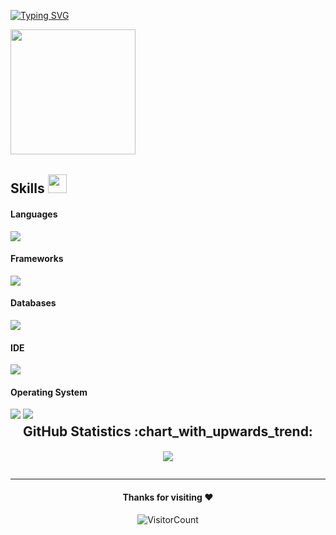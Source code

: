 [![Typing SVG](https://readme-typing-svg.herokuapp.com/?duration=6500&color=777777&background=00000000&width=500&height=120&lines=++Hello,+World!+I%27m+halrraiser+%F0%9F%A9%B5)](https://github.com/halrraiser)

<img src="https://i.giphy.com/media/v1.Y2lkPTc5MGI3NjExOWFpNXAya3BpbWxoYWEzb2V0bnV0d3J1N2Vmcjk5dnJrdjlkOHNxMSZlcD12MV9pbnRlcm5hbF9naWZfYnlfaWQmY3Q9Zw/t61vMoROK0qMv3dyer/giphy.gif" width="200px">&nbsp;

## Skills <img src="https://media.giphy.com/media/iY8CRBdQXODJSCERIr/giphy.gif" width="30px">&nbsp; 

<h4> Languages </h4>
<span> 
  <img src="https://img.shields.io/badge/JavaScript-F7DF1E?style=for-the-badge&logo=javascript&logoColor=black">
</span>

<h4> Frameworks </h4>
<span>
  <img src="https://img.shields.io/badge/Node.js-339933?style=for-the-badge&logo=nodedotjs&logoColor=white">
</span>

<h4> Databases </h4>
<span>
  <img src="https://img.shields.io/badge/MongoDB-4EA94B?style=for-the-badge&logo=mongodb&logoColor=white">
</span>

<h4> IDE </h4>
<span>
<img src="https://img.shields.io/badge/Visual_Studio_Code-0078D4?style=for-the-badge&logo=visual%20studio%20code&logoColor=white">

<h4> Operating System </h4>
<span>
  <img src="https://img.shields.io/badge/Linux-FCC624?style=for-the-badge&logo=linux&logoColor=black">
  <img src="https://img.shields.io/badge/Windows-0078D6?style=for-the-badge&logo=windows&logoColor=white">
</span>
</div>

<div align="center">
<h2 style="margin: 5px 10px;">GitHub Statistics :chart_with_upwards_trend:</h2> 
<div style="display: flex; align-items: center; justify-content: center;">

[![](https://github-readme-stats.vercel.app/api?username=halrraiser&show_icons=true&theme=tokyonight&hide_border=true&locale=en)](https://github.com/halrraiser)




</div>


---

<div align="center">
  
#### Thanks for visiting :heart:
![VisitorCount](https://profile-counter.glitch.me/halrraiser/count.svg)
